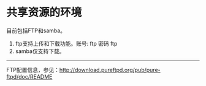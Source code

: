 # 共享资源的环境

目前包括FTP和samba。

1. ftp支持上传和下载功能。账号: ftp 密码 ftp
2. samba仅支持下载。

--------

FTP配置信息，参见：http://download.pureftpd.org/pub/pure-ftpd/doc/README

